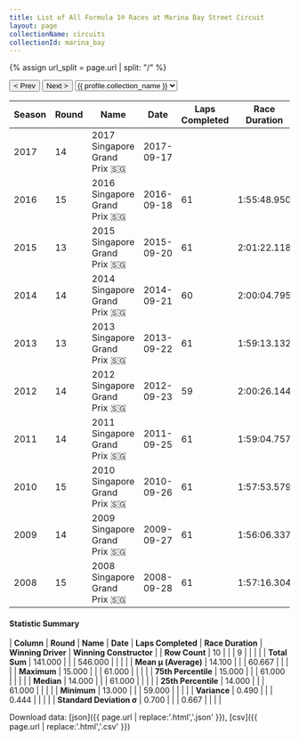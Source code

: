 ```yaml
---
title: List of All Formula 1® Races at Marina Bay Street Circuit
layout: page
collectionName: circuits
collectionId: marina_bay
---
```


{% assign url_split = page.url | split: "/" %}
<div id="collection-navigation">
<button onclick="selector.options[selector.selectedIndex-1].value && (window.location = selector.options[selector.selectedIndex-1].value);">&lt; Prev</button>
<button onclick="selector.options[selector.selectedIndex+1].value && (window.location = selector.options[selector.selectedIndex+1].value);">Next &gt;</button>
<select id="selector" onchange="this.options[this.selectedIndex].value && (window.location = this.options[this.selectedIndex].value);">
  {% for collectionId in site.data[page.collectionName].refs %}
    {% if collectionId == page.collectionId %}
      {% assign selected = "selected" %}
    {% else %}
      {% assign selected = "" %}
    {% endif %}
    {% assign profile = site.data[page.collectionName][collectionId].profile %}
    <option value="/f1/{{ page.collectionName }}/{{ collectionId }}/{{ url_split[4] }}" {{ selected }}>{{ profile.collection_name }}</option>
  {% endfor %}
</select>
</div>

| Season | Round | Name | Date | Laps Completed | Race Duration | Winning Driver | Winning Constructor |
|--|--|--|--|--|--|--|--|
| 2017 | 14 | 2017 Singapore Grand Prix 🇸🇬 | 2017-09-17 |   |   |   |   |
| 2016 | 15 | 2016 Singapore Grand Prix 🇸🇬 | 2016-09-18 | 61 | 1:55:48.950 | Nico Rosberg 🇩🇪 | Mercedes 🇩🇪 |
| 2015 | 13 | 2015 Singapore Grand Prix 🇸🇬 | 2015-09-20 | 61 | 2:01:22.118 | Sebastian Vettel 🇩🇪 | Ferrari 🇮🇹 |
| 2014 | 14 | 2014 Singapore Grand Prix 🇸🇬 | 2014-09-21 | 60 | 2:00:04.795 | Lewis Hamilton 🇬🇧 | Mercedes 🇩🇪 |
| 2013 | 13 | 2013 Singapore Grand Prix 🇸🇬 | 2013-09-22 | 61 | 1:59:13.132 | Sebastian Vettel 🇩🇪 | Red Bull 🇦🇹 |
| 2012 | 14 | 2012 Singapore Grand Prix 🇸🇬 | 2012-09-23 | 59 | 2:00:26.144 | Sebastian Vettel 🇩🇪 | Red Bull 🇦🇹 |
| 2011 | 14 | 2011 Singapore Grand Prix 🇸🇬 | 2011-09-25 | 61 | 1:59:04.757 | Sebastian Vettel 🇩🇪 | Red Bull 🇦🇹 |
| 2010 | 15 | 2010 Singapore Grand Prix 🇸🇬 | 2010-09-26 | 61 | 1:57:53.579 | Fernando Alonso 🇪🇸 | Ferrari 🇮🇹 |
| 2009 | 14 | 2009 Singapore Grand Prix 🇸🇬 | 2009-09-27 | 61 | 1:56:06.337 | Lewis Hamilton 🇬🇧 | McLaren 🇬🇧 |
| 2008 | 15 | 2008 Singapore Grand Prix 🇸🇬 | 2008-09-28 | 61 | 1:57:16.304 | Fernando Alonso 🇪🇸 | Renault 🇫🇷 |

#### Statistic Summary

| **Column** | **Round** | **Name** | **Date** | **Laps Completed** | **Race Duration** | **Winning Driver** | **Winning Constructor** |
| **Row Count** | 10 |  |  | 9 |  |  |  |
| **Total Sum** | 141.000 |  |  | 546.000 |  |  |  |
| **Mean μ (Average)** | 14.100 |  |  | 60.667 |  |  |  |
| **Maximum** | 15.000 |  |  | 61.000 |  |  |  |
| **75th Percentile** | 15.000 |  |  | 61.000 |  |  |  |
| **Median** | 14.000 |  |  | 61.000 |  |  |  |
| **25th Percentile** | 14.000 |  |  | 61.000 |  |  |  |
| **Minimum** | 13.000 |  |  | 59.000 |  |  |  |
| **Variance** | 0.490 |  |  | 0.444 |  |  |  |
| **Standard Deviation σ** | 0.700 |  |  | 0.667 |  |  |  |

Download data: [json]({{ page.url | replace:'.html','.json' }}), [csv]({{ page.url | replace:'.html','.csv' }})
